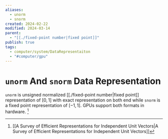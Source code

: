 ```yaml
---
aliases:
  - unorm
  - snorm
created: 2024-02-22
modified: 2024-03-14
parent:
  - "[[./fixed-point number|fixed point]]"
publish: true
tags:
  - computer/system/DataRepresentaiton
  - "#computer/gpu"
---
```


# `unorm` And `snorm` Data Representation

`unorm` is unsigned normalized [[./fixed-point number|fixed point]] representation of $[0, 1]$ with exact representation on both end while `snorm` is a fixed point representation of $[-1, 1]$. GPUs support both formats in hardware. [^1]

[^1]: [[A Survey of Efficient Representations for Independent Unit Vectors|A Survey of Efficient Representations for Independent Unit Vectors]]